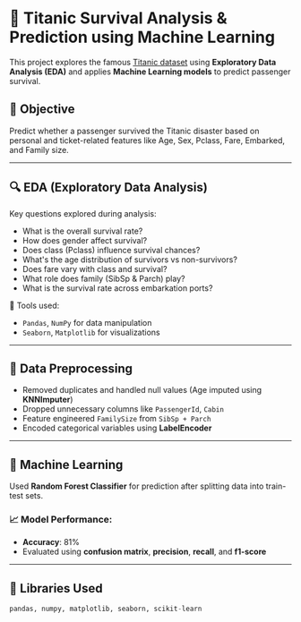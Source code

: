 # 🚢 Titanic Survival Analysis & Prediction using Machine Learning

This project explores the famous [Titanic dataset](https://www.kaggle.com/competitions/titanic/) using **Exploratory Data Analysis (EDA)** and applies **Machine Learning models** to predict passenger survival.

## 📌 Objective
Predict whether a passenger survived the Titanic disaster based on personal and ticket-related features like Age, Sex, Pclass, Fare, Embarked, and Family size.

---

## 🔍 EDA (Exploratory Data Analysis)

Key questions explored during analysis:

- What is the overall survival rate?
- How does gender affect survival?
- Does class (Pclass) influence survival chances?
- What's the age distribution of survivors vs non-survivors?
- Does fare vary with class and survival?
- What role does family (SibSp & Parch) play?
- What is the survival rate across embarkation ports?

🧪 Tools used:
- `Pandas`, `NumPy` for data manipulation
- `Seaborn`, `Matplotlib` for visualizations

---

## 🧹 Data Preprocessing

- Removed duplicates and handled null values (Age imputed using **KNNImputer**)
- Dropped unnecessary columns like `PassengerId`, `Cabin`
- Feature engineered `FamilySize` from `SibSp + Parch`
- Encoded categorical variables using **LabelEncoder**

---

## 🤖 Machine Learning

Used **Random Forest Classifier** for prediction after splitting data into train-test sets.

### 📈 Model Performance:

- **Accuracy**: 81%
- Evaluated using **confusion matrix**, **precision**, **recall**, and **f1-score**

---

## 🧠 Libraries Used

```python
pandas, numpy, matplotlib, seaborn, scikit-learn
